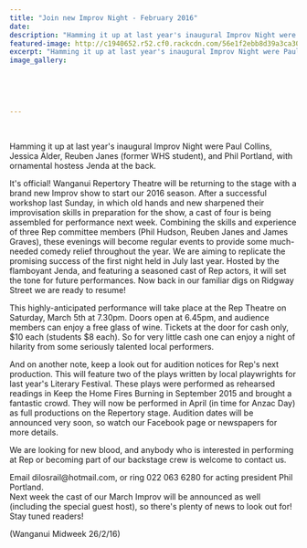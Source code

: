 ```yaml
---
title: "Join new Improv Night - February 2016"
date: 
description: "Hamming it up at last year's inaugural Improv Night were Paul Collins, Jessica Alder, Reuben Janes (former WHS student), and Phil Portland, with ornamental hostess Jenda at the back."
featured-image: http://c1940652.r52.cf0.rackcdn.com/56e1f2ebb8d39a3ca3001ab1/Improv-Night-Reuben-Janes-26.2.16-Midweek.jpg
excerpt: "Hamming it up at last year's inaugural Improv Night were Paul Collins, Jessica Alder, Reuben Janes (former WHS student), and Phil Portland, with ornamental hostess Jenda at the back."
image_gallery:
    
    
    
    
    
---
```


<p>&nbsp;</p>
<p>Hamming it up at last year's inaugural Improv Night were Paul Collins, Jessica Alder, Reuben Janes (former WHS student), and Phil Portland, with ornamental hostess Jenda at the back.</p>
<p>It's official! Wanganui Repertory Theatre will be returning to the stage with a brand new Improv show to start our 2016 season. After a successful workshop last Sunday, in which old hands and new sharpened their improvisation skills in preparation for the show, a cast of four is being assembled for performance next week. Combining the skills and experience of three Rep committee members (Phil Hudson, Reuben Janes and James Graves), these evenings will become regular events to provide some much-needed comedy relief throughout the year. We are aiming to replicate the promising success of the first night held in July last year. Hosted by the flamboyant Jenda, and featuring a seasoned cast of Rep actors, it will set the tone for future performances. Now back in our familiar digs on Ridgway Street we are ready to resume!</p>
<p>This highly-anticipated performance will take place at the Rep Theatre on Saturday, March 5th at 7.30pm. Doors open at 6.45pm, and audience members can enjoy a free glass of wine. Tickets at the door for cash only, $10 each (students $8 each). So for very little cash one can enjoy a night of hilarity from some seriously talented local performers.</p>
<p>And on another note, keep a look out for audition notices for Rep's next production. This will feature two of the plays written by local playwrights for last year's Literary Festival. These plays were performed as rehearsed readings in Keep the Home Fires Burning in September 2015 and brought a fantastic crowd. They will now be performed in April (in time for Anzac Day) as full productions on the Repertory stage. Audition dates will be announced very soon, so watch our Facebook page or newspapers for more details.</p>
<p>We are looking for new blood, and anybody who is interested in performing at Rep or becoming part of our backstage crew is welcome to contact us.</p>
<p>Email dilosrail@hotmail.com, or ring 022 063 6280 for acting president Phil Portland.<br />Next week the cast of our March Improv will be announced as well (including the special guest host), so there's plenty of news to look out for! Stay tuned readers!</p>
<p>(Wanganui Midweek 26/2/16)</p>

